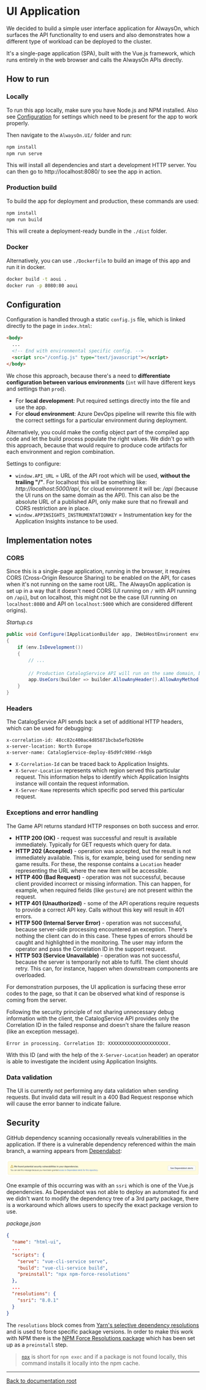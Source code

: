 # UI Application

We decided to build a simple user interface application for AlwaysOn, which surfaces the API functionality to end users and also demonstrates how a different type of workload can be deployed to the cluster.

It's a single-page application (SPA), built with the Vue.js framework, which runs entirely in the web browser and calls the AlwaysOn APIs directly.

## How to run

### Locally

To run this app locally, make sure you have Node.js and NPM installed. Also see [Configuration](#configuration) for settings which need to be present for the app to work properly.

Then navigate to the `AlwaysOn.UI/` folder and run:

```bash
npm install
npm run serve
```

This will install all dependencies and start a development HTTP server. You can then go to http://localhost:8080/ to see the app in action.

### Production build

To build the app for deployment and production, these commands are used:

```bash
npm install
npm run build
```

This will create a deployment-ready bundle in the `./dist` folder.

### Docker

Alternatively, you can use `./Dockerfile` to build an image of this app and run it in docker.

```bash
docker build -t aoui .
docker run -p 8080:80 aoui
```



## Configuration

Configuration is handled through a static `config.js` file, which is linked directly to the page in `index.html`:

```html
<body>
  ...
  <!-- End with environmental specific config. -->
  <script src="/config.js" type="text/javascript"></script>
</body>
```

We chose this approach, because there's a need to **differentiate configuration between various environments** (`int` will have different keys and settings than `prod`).

* For **local development**: Put required settings directly into the file and use the app.
* For **cloud environment**: Azure DevOps pipeline will rewrite this file with the correct settings for a particular environment during deployment.

Alternatively, you could make the config object part of the compiled app code and let the build process populate the right values. We didn't go with this approach, because that would require to produce code artifacts for each environment and region combination.

Settings to configure:

- `window.API_URL` = URL of the API root which will be used, **without the trailing "/"**. For localhost this will be something like: *http://localhost:5000/api*, for cloud environment it will be: */api* (because the UI runs on the same domain as the API). This can also be the absolute URL of a published API, only make sure that no firewall and CORS restriction are in place.
- `window.APPINSIGHTS_INSTRUMENTATIONKEY` = Instrumentation key for the Application Insights instance to be used.


## Implementation notes

### CORS

Since this is a single-page application, running in the browser, it requires CORS (Cross-Origin Resource Sharing) to be enabled on the API, for cases when it's not running on the same root URL. The AlwaysOn application is set up in a way that it doesn't need CORS (UI running on `/` with API running on `/api`), but on localhost, this might not be the case (UI running on `localhost:8080` and API on `localhost:5000` which are considered different origins).

*Startup.cs*

```csharp
public void Configure(IApplicationBuilder app, IWebHostEnvironment env)
{
    if (env.IsDevelopment())
    {
        // ...

        // Production CatalogService API will run on the same domain, but for local development, CORS needs to be enabled.
        app.UseCors(builder => builder.AllowAnyHeader().AllowAnyMethod().AllowAnyOrigin());
    }
}
```

### Headers

The CatalogService API sends back a set of additional HTTP headers, which can be used for debugging:

```http
x-correlation-id: 48cc82c400ac4d85871bcba5efb26b9e
x-server-location: North Europe
x-server-name: CatalogService-deploy-85d9fc989d-rk6gb
```

* `X-Correlation-Id` can be traced back to Application Insights.
* `X-Server-Location` represents which region served this particular request. This information helps to identify which Application Insights instance will contain the request information.
* `X-Server-Name` represents which specific pod served this particular request.

### Exceptions and error handling

The Game API returns standard HTTP responses on both success and error.

* **HTTP 200 (OK)** - request was successful and result is available immediately. Typically for GET requests which query for data.
* **HTTP 202 (Accepted)** - operation was accepted, but the result is not immediately available. This is, for example, being used for sending new game results. For these, the response contains a `Location` header representing the URL where the new item will be accessible.
* **HTTP 400 (Bad Request)** - operation was not successful, because client provided incorrect or missing information. This can happen, for example, when required fields (like `gesture`) are not present within the request.
* **HTTP 401 (Unauthorized)** - some of the API operations require requests to provide a correct API key. Calls without this key will result in 401 errors.
* **HTTP 500 (Internal Server Error)** - operation was not successful, because server-side processing encountered an exception. There's nothing the client can do in this case. These types of errors should be caught and highlighted in the monitoring. The user may inform the operator and pass the Correlation ID in the support request.
* **HTTP 503 (Service Unavailable)** - operation was not successful, because the server is temporarily not able to fulfil. The client should retry. This can, for instance, happen when downstream components are overloaded.

For demonstration purposes, the UI application is surfacing these error codes to the page, so that it can be observed what kind of response is coming from the server.

Following the security principle of not sharing unnecessary debug information with the client, the CatalogService API provides only the Correlation ID in the failed response and doesn't share the failure reason (like an exception message).

```
Error in processing. Correlation ID: XXXXXXXXXXXXXXXXXXXXXX.
```

With this ID (and with the help of the `X-Server-Location` header) an operator is able to investigate the incident using Application Insights.

### Data validation

The UI is currently not performing any data validation when sending requests. But invalid data will result in a 400 Bad Request response which will cause the error banner to indicate failure.


## Security

GitHub dependency scanning occasionally reveals vulnerabilities in the application. If there is a vulnerable dependency referenced within the main branch, a warning appears from [Dependabot](https://github.blog/2020-06-01-keep-all-your-packages-up-to-date-with-dependabot/):

![Dependabot warning](/docs/media/dependabot-warning.png)

One example of this occurring was with an `ssri` which is one of the Vue.js dependencies. As Dependabot was not able to deploy an automated fix and we didn't want to modify the dependency tree of a 3rd party package, there is a workaround which allows users to specify the exact package version to use.

*package.json*

```json
{
  "name": "html-ui",
  ...
  "scripts": {
    "serve": "vue-cli-service serve",
    "build": "vue-cli-service build",
    "preinstall": "npx npm-force-resolutions"
  },
  ...
  "resolutions": {
    "ssri": "8.0.1"
  }
}
```

The `resolutions` block comes from [Yarn's selective dependency resolutions](https://classic.yarnpkg.com/en/docs/selective-version-resolutions/) and is used to force specific package versions. In order to make this work with NPM there is the [NPM Force Resolutions package](https://github.com/rogeriochaves/npm-force-resolutions) which has been set up as a `preinstall` step.

> [`npx`](https://docs.npmjs.com/cli/v7/commands/npx) is short for `npm exec` and if a package is not found locally, this command installs it locally into the npm cache.

---

[Back to documentation root](/docs/README.md)
